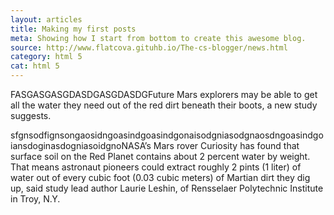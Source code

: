 ```yaml
---
layout: articles
title: Making my first posts
meta: Showing how I start from bottom to create this awesome blog.
source: http://www.flatcova.gituhb.io/The-cs-blogger/news.html
category: html 5
cat: html 5
---
```


FASGASGASGDASDGASGDASDGFuture Mars explorers may be able to get all the water they need out of the red dirt beneath their boots, a new study suggests.

sfgnsodfignsongaosidngoasindgoasindgonaisodgniasodgnaosdngoasindgoiansdoginasdogniasoidgnoNASA’s Mars rover Curiosity has found that surface soil on the Red Planet contains about 2 percent water by weight. That means astronaut pioneers could extract roughly 2 pints (1 liter) of water out of every cubic foot (0.03 cubic meters) of Martian dirt they dig up, said study lead author Laurie Leshin, of Rensselaer Polytechnic Institute in Troy, N.Y.